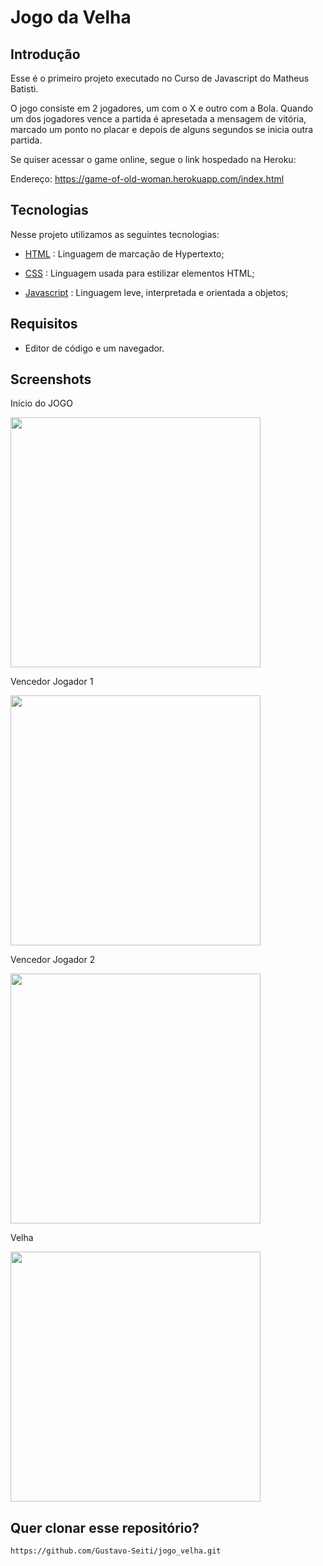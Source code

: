 

# Jogo da Velha 

## Introdução

Esse é o primeiro projeto executado no Curso de Javascript do Matheus Batisti.

O jogo consiste em 2 jogadores, um com o X e outro com a Bola. Quando um dos jogadores vence a partida é apresetada a mensagem de vitória, marcado um ponto no placar e depois de alguns segundos se inicia outra partida.

Se quiser acessar o game online, segue o link hospedado na Heroku:

Endereço: https://game-of-old-woman.herokuapp.com/index.html


## Tecnologias

Nesse projeto utilizamos as seguintes tecnologias:


* [HTML](https://developer.mozilla.org/pt-BR/docs/Web/HTML/Element) : Linguagem de marcação de Hypertexto;

* [CSS](https://developer.mozilla.org/pt-BR/docs/Web/CSS) : Linguagem usada para estilizar elementos HTML;

* [Javascript](https://developer.mozilla.org/en-US/docs/Web/JavaScript) : Linguagem leve, interpretada e orientada a objetos;



## Requisitos

* Editor de código e um navegador.



## Screenshots

Início do JOGO

<img height = "400em" width = "400em" src="https://user-images.githubusercontent.com/78318961/154269580-e7207358-d716-46c1-be8a-4d8b117978dd.png">

Vencedor Jogador 1

<img height = "400em" width = "400em" src="https://user-images.githubusercontent.com/78318961/154269780-c728790d-57dd-4691-93e9-455ac058caef.png">

Vencedor Jogador 2

<img height = "400em" width = "400em" src="https://user-images.githubusercontent.com/78318961/154269881-57f044cc-36d8-428b-9edd-3abc4805c440.png">

Velha

<img height = "400em" width = "400em" src="https://user-images.githubusercontent.com/78318961/154270025-8133cc4f-9297-495b-a41b-1cf8cdfd91aa.png">

## Quer clonar esse repositório?

```sh
https://github.com/Gustavo-Seiti/jogo_velha.git

```





    

    

    

    


